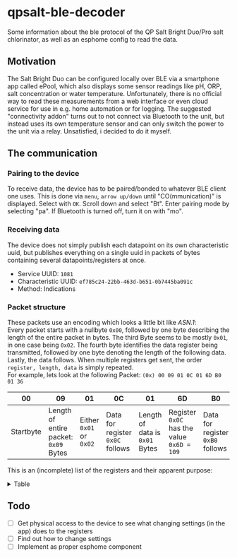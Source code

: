# qpsalt-ble-decoder
Some information about the ble protocol of the QP Salt Bright Duo/Pro salt chlorinator, as well as an esphome config to read the data.

## Motivation
The Salt Bright Duo can be configured locally over BLE via a smartphone app called ePool, which also displays some sensor readings like pH, ORP, salt concentration or water temperature. 
Unfortunately, there is no official way to read these measurements from a web interface or even cloud service for use in e.g. home automation or for logging. The suggested "connectivity addon" turns out to not connect via Bluetooth to the unit, but instead uses its own temperature sensor and can only switch the power to the unit via a relay. Unsatisfied, i decided to do it myself.

## The communication
### Pairing to the device
To receive data, the device has to be paired/bonded to whatever BLE client one uses. This is done via `menu`, `arrow up/down` until "CO(mmunication)" is displayed. Select with `OK`. Scroll down and select "Bt". Enter pairing mode by selecting "pa". If Bluetooth is turned off, turn it on with "mo".
### Receiving data
The device does not simply publish each datapoint on its own characteristic uuid, but publishes everything on a single uuid in packets of bytes containing several datapoints/registers at once.
- Service UUID: `1081`
- Characteristic UUID: `ef785c24-22bb-463d-b651-0b7445ba091c`
- Method: Indications
### Packet structure
These packets use an encoding which looks a little bit like _ASN.1_: \
Every packet starts with a nullbyte `0x00`, followed by one byte describing the length of the entire packet in bytes. The third Byte seems to be mostly `0x01`, in one case being `0x02`. The fourth byte identifies the data register being transmitted, followed by one byte denoting the length of the following data. Lastly, the data follows. When multiple registers get sent, the order `register, length, data` is simply repeated. \
For example, lets look at the following Packet: `(0x) 00 09 01 0C 01 6D B0 01 36`

| 00 | 09 | 01 | 0C | 01 | 6D | B0 | 01 | 36 |
| -- | -- | -- | -- | -- | -- | -- | -- | -- |
| Startbyte | Length of entire packet: `0x09` Bytes | Either `0x01` or `0x02`  | Data for register `0x0C` follows | Length of data is `0x01` Bytes | Register `0x0C` has the value `0x6D = 109` | Data for register `0xB0` follows | Length of data is `0x01` Bytes | Register `0xB0` has the value `0x36 = 54` |

This is an (incomplete) list of the registers and their apparent purpose:
<details>
  <summary> Table </summary>
  
| Register | Length | Description             | Notes                               |
|----------|--------|-------------------------|-------------------------------------|
| `01`     | 1      | pH * 10, resolution 1   |                                     |
| `02`     | 2      | pH * 100, resolution 10 |                                     |
| `03`     | 1      | ?                       |                                     |
| `06`     | 2      | ORP in mV               |                                     |
| `08`     | 1      | ?                       |                                     |
| `09`     | 2      | water temperature * 10  |                                     |
| `0A`     | 1      | ?                       |                                     |
| `0B`     | 1      | ?                       | some sort of measurement            |
| `0C`     | 1      | ?                       | some sort of measurement            |
| `0E`     | 2      | ?                       |                                     |
| `0F`     | 2      | ?                       |                                     |
| `10`     | 2      | ?                       |                                     |
| `11`     | 2      | ?                       |                                     |
| `12`     | 4      | ?                       |                                     |
| `13`     | 4      | ?                       |                                     |
| `30`     | 1      | pH setpoint * 10        |                                     |
| `31`     | 1      | ?                       |                                     |
| `32`     | 1      | ?                       |                                     |
| `33`     | 1      | ?                       |                                     |
| `35`     | 1      | ORP setpoint in mV / 10 |                                     |
| `37`     | 1      | ?                       |                                     |
| `39`     | 1      | ?                       |                                     |
| `50`     | 1      | ?                       |                                     |
| `51`     | 1      | ?                       |                                     |
| `5F`     | 1      | ?                       |                                     |
| `67`     | 2      | ?                       |                                     |
| `69`     | 4      | ?                       |                                     |
| `6A`     | 1      | ?                       |                                     |
| `8F`     | 1      | ?                       |                                     |
| `90`     | 8      | ?                       |                                     |
| `91`     | 8      | ?                       |                                     |
| `92`     | 1      | ?                       |                                     |
| `93`     | 2      | ?                       |                                     |
| `94`     | 2      | ?                       |                                     |
| `95`     | 4      | ?                       |                                     |
| `96`     | 2      | ?                       |                                     |
| `97`     | 2      | ?                       |                                     |
| `99`     | 22     | Device Name ascii       |                                     |
| `9A`     | 16     | Serial Number ascii     |                                     |
| `9B`     | 2      | ?                       |                                     |
| `9C`     | 2      | ?                       |                                     |
| `9D`     | 8      | ?                       |                                     |
| `A3`     | 8      | ?                       |                                     |
| `B0`     | 1      | ?                       | some sort of measurement            |
| `B1`     | 6      | MAC address             |                                     |
| `D1`     | 1      | ?                       |                                     |
| `E1`     | 15     | ?                       | this has `0x02` as third packetbyte |
| `E2`     | 15     | ?                       |                                     |
| `FE`     | 1      | ?                       |                                     |
</details>

## Todo
- [ ] Get physical access to the device to see what changing settings (in the app) does to the registers
- [ ] Find out how to change settings
- [ ] Implement as proper esphome component
